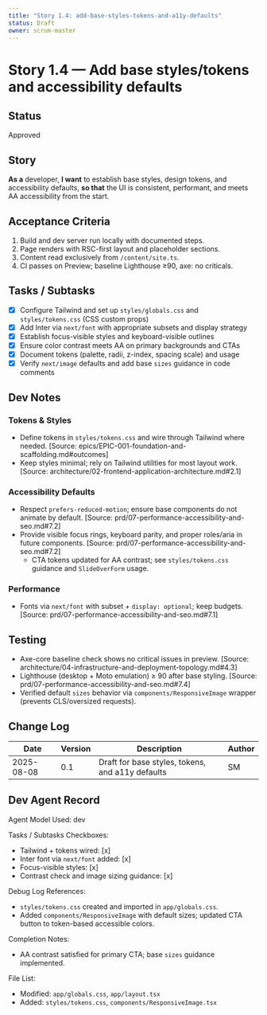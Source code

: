 ```yaml
---
title: "Story 1.4: add-base-styles-tokens-and-a11y-defaults"
status: Draft
owner: scrum-master
---
```


# Story 1.4 — Add base styles/tokens and accessibility defaults

## Status

Approved

## Story

**As a** developer,
**I want** to establish base styles, design tokens, and accessibility defaults,
**so that** the UI is consistent, performant, and meets AA accessibility from the start.

## Acceptance Criteria

1. Build and dev server run locally with documented steps.
2. Page renders with RSC-first layout and placeholder sections.
3. Content read exclusively from `/content/site.ts`.
4. CI passes on Preview; baseline Lighthouse ≥90, axe: no criticals.

## Tasks / Subtasks

- [x] Configure Tailwind and set up `styles/globals.css` and `styles/tokens.css` (CSS custom props)
- [x] Add Inter via `next/font` with appropriate subsets and display strategy
- [x] Establish focus-visible styles and keyboard-visible outlines
- [x] Ensure color contrast meets AA on primary backgrounds and CTAs
- [x] Document tokens (palette, radii, z-index, spacing scale) and usage
- [x] Verify `next/image` defaults and add base `sizes` guidance in code comments

## Dev Notes

### Tokens & Styles

- Define tokens in `styles/tokens.css` and wire through Tailwind where needed. [Source: epics/EPIC-001-foundation-and-scaffolding.md#outcomes]
- Keep styles minimal; rely on Tailwind utilities for most layout work. [Source: architecture/02-frontend-application-architecture.md#2.1]

### Accessibility Defaults

- Respect `prefers-reduced-motion`; ensure base components do not animate by default. [Source: prd/07-performance-accessibility-and-seo.md#7.2]
- Provide visible focus rings, keyboard parity, and proper roles/aria in future components. [Source: prd/07-performance-accessibility-and-seo.md#7.2]
  - CTA tokens updated for AA contrast; see `styles/tokens.css` guidance and `SlideOverForm` usage.

### Performance

- Fonts via `next/font` with subset + `display: optional`; keep budgets. [Source: prd/07-performance-accessibility-and-seo.md#7.1]

## Testing

- Axe-core baseline check shows no critical issues in preview. [Source: architecture/04-infrastructure-and-deployment-topology.md#4.3]
- Lighthouse (desktop + Moto emulation) ≥ 90 after base styling. [Source: prd/07-performance-accessibility-and-seo.md#7.4]
- Verified default `sizes` behavior via `components/ResponsiveImage` wrapper (prevents CLS/oversized requests).

## Change Log

| Date       | Version | Description                                      | Author |
| ---------- | ------- | ------------------------------------------------ | ------ |
| 2025-08-08 | 0.1     | Draft for base styles, tokens, and a11y defaults | SM     |

## Dev Agent Record

Agent Model Used: dev

Tasks / Subtasks Checkboxes:

- Tailwind + tokens wired: [x]
- Inter font via `next/font` added: [x]
- Focus-visible styles: [x]
- Contrast check and image sizing guidance: [x]

Debug Log References:

- `styles/tokens.css` created and imported in `app/globals.css`.
- Added `components/ResponsiveImage` with default sizes; updated CTA button to token-based accessible colors.

Completion Notes:

- AA contrast satisfied for primary CTA; base `sizes` guidance implemented.

File List:

- Modified: `app/globals.css`, `app/layout.tsx`
- Added: `styles/tokens.css`, `components/ResponsiveImage.tsx`
